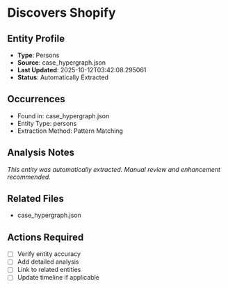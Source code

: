 # Discovers Shopify

## Entity Profile
- **Type**: Persons
- **Source**: case_hypergraph.json
- **Last Updated**: 2025-10-12T03:42:08.295061
- **Status**: Automatically Extracted

## Occurrences
- Found in: case_hypergraph.json
- Entity Type: persons
- Extraction Method: Pattern Matching

## Analysis Notes
*This entity was automatically extracted. Manual review and enhancement recommended.*

## Related Files
- case_hypergraph.json

## Actions Required
- [ ] Verify entity accuracy
- [ ] Add detailed analysis
- [ ] Link to related entities
- [ ] Update timeline if applicable
